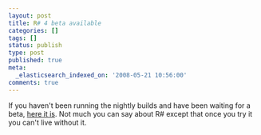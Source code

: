 ```yaml
---
layout: post
title: R# 4 beta available
categories: []
tags: []
status: publish
type: post
published: true
meta:
  _elasticsearch_indexed_on: '2008-05-21 10:56:00'
comments: true
---
```

<p>If you haven&#039;t been running the nightly builds and have been waiting for a beta, <a href="http://www.jetbrains.com/resharper/beta/beta.html">here it is</a>. Not much you can say about R# except that once you try it you can&#039;t live without it.</p>
